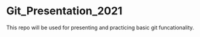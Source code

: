 # Git_Presentation_2021
This repo will be used for presenting and practicing basic git funcationality. 
